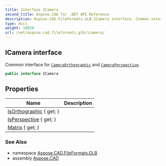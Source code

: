 ```yaml
---
title: Interface ICamera
second_title: Aspose.CAD for .NET API Reference
description: Aspose.CAD.FileFormats.GLB.ICamera interface. Common interface for CameraOrthographic and CameraPerspective
type: docs
weight: 10820
url: /net/aspose.cad.fileformats.glb/icamera/
---
```

## ICamera interface

Common interface for [`CameraOrthographic`](../cameraorthographic/) and [`CameraPerspective`](../cameraperspective/).

```csharp
public interface ICamera
```

## Properties

| Name | Description |
| --- | --- |
| [IsOrthographic](../../aspose.cad.fileformats.glb/icamera/isorthographic/) { get; } |  |
| [IsPerspective](../../aspose.cad.fileformats.glb/icamera/isperspective/) { get; } |  |
| [Matrix](../../aspose.cad.fileformats.glb/icamera/matrix/) { get; } |  |

### See Also

* namespace [Aspose.CAD.FileFormats.GLB](../../aspose.cad.fileformats.glb/)
* assembly [Aspose.CAD](../../)



